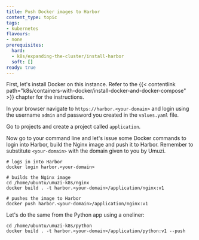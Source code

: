 ```yaml
---
title: Push Docker images to Harbor
content_type: topic
tags: 
- kubernetes
flavours:
- none
prerequisites:
  hard: 
  - k8s/expanding-the-cluster/install-harbor
  soft: []
ready: true
---
```


First, let's install Docker on this instance. Refer to the {{< contentlink path="k8s/containers-with-docker/install-docker-and-docker-compose" >}} chapter for the instructions.

In your browser navigate to `https://harbor.<your-domain>` and login using the username `admin` and password you created in the `values.yaml` file.

Go to projects and create a project called `application`.

Now go to your command line and let's issue some Docker commands to login into Harbor, build the Nginx image and push it to Harbor. Remember to substitute `<your-domain>` with the domain given to you by Umuzi.

```
# logs in into Harbor
docker login harbor.<your-domain>

# builds the Nginx image
cd /home/ubuntu/umuzi-k8s/nginx
docker build . -t harbor.<your-domain>/application/nginx:v1

# pushes the image to Harbor
docker push harbor.<your-domain>/application/nginx:v1
```

Let's do the same from the Python app using a oneliner:

```
cd /home/ubuntu/umuzi-k8s/python
docker build . -t harbor.<your-domain>/application/python:v1 --push
```



